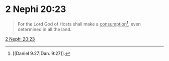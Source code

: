 # 2 Nephi 20:23

> For the Lord God of Hosts shall make a <u>consumption</u>[^a], even determined in all the land.

[2 Nephi 20:23](https://www.churchofjesuschrist.org/study/scriptures/bofm/2-ne/20?lang=eng&id=p23#p23)


[^a]: [[Daniel 9.27|Dan. 9:27]].  
